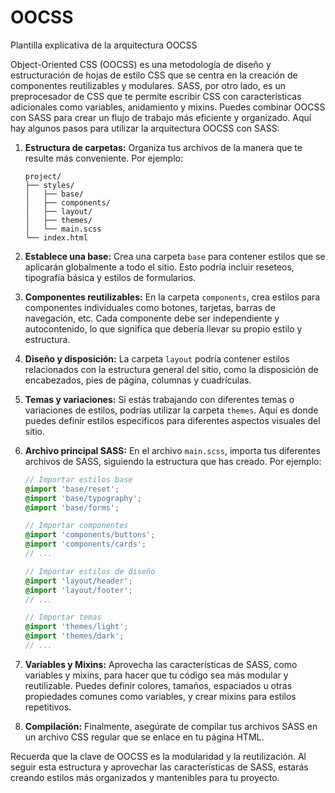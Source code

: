# OOCSS
 Plantilla explicativa de la arquitectura OOCSS

Object-Oriented CSS (OOCSS) es una metodología de diseño y estructuración de hojas de estilo CSS que se centra en la creación de componentes reutilizables y modulares. SASS, por otro lado, es un preprocesador de CSS que te permite escribir CSS con características adicionales como variables, anidamiento y mixins. Puedes combinar OOCSS con SASS para crear un flujo de trabajo más eficiente y organizado. Aquí hay algunos pasos para utilizar la arquitectura OOCSS con SASS:

1. **Estructura de carpetas:**
   Organiza tus archivos de la manera que te resulte más conveniente. Por ejemplo:
   
   ```
   project/
   ├── styles/
   │   ├── base/
   │   ├── components/
   │   ├── layout/
   │   ├── themes/
   │   └── main.scss
   └── index.html
   ```

2. **Establece una base:**
   Crea una carpeta `base` para contener estilos que se aplicarán globalmente a todo el sitio. Esto podría incluir reseteos, tipografía básica y estilos de formularios.

3. **Componentes reutilizables:**
   En la carpeta `components`, crea estilos para componentes individuales como botones, tarjetas, barras de navegación, etc. Cada componente debe ser independiente y autocontenido, lo que significa que debería llevar su propio estilo y estructura.

4. **Diseño y disposición:**
   La carpeta `layout` podría contener estilos relacionados con la estructura general del sitio, como la disposición de encabezados, pies de página, columnas y cuadrículas.

5. **Temas y variaciones:**
   Si estás trabajando con diferentes temas o variaciones de estilos, podrías utilizar la carpeta `themes`. Aquí es donde puedes definir estilos específicos para diferentes aspectos visuales del sitio.

6. **Archivo principal SASS:**
   En el archivo `main.scss`, importa tus diferentes archivos de SASS, siguiendo la estructura que has creado. Por ejemplo:

   ```scss
   // Importar estilos base
   @import 'base/reset';
   @import 'base/typography';
   @import 'base/forms';

   // Importar componentes
   @import 'components/buttons';
   @import 'components/cards';
   // ...

   // Importar estilos de diseño
   @import 'layout/header';
   @import 'layout/footer';
   // ...

   // Importar temas
   @import 'themes/light';
   @import 'themes/dark';
   // ...
   ```

7. **Variables y Mixins:**
   Aprovecha las características de SASS, como variables y mixins, para hacer que tu código sea más modular y reutilizable. Puedes definir colores, tamaños, espaciados u otras propiedades comunes como variables, y crear mixins para estilos repetitivos.

8. **Compilación:**
   Finalmente, asegúrate de compilar tus archivos SASS en un archivo CSS regular que se enlace en tu página HTML.

Recuerda que la clave de OOCSS es la modularidad y la reutilización. Al seguir esta estructura y aprovechar las características de SASS, estarás creando estilos más organizados y mantenibles para tu proyecto.